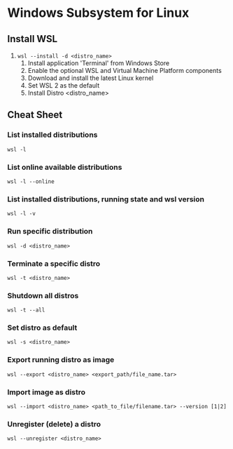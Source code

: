 # Windows Subsystem for Linux

## Install WSL
1. `wsl --install -d <distro_name>`
   1. Install application 'Terminal' from Windows Store
   2. Enable the optional WSL and Virtual Machine Platform components
   3. Download and install the latest Linux kernel
   4. Set WSL 2 as the default
   5. Install Distro <distro_name>

## Cheat Sheet
### List installed distributions
`wsl -l`

### List online available distributions
`wsl -l --online`

### List installed distributions, running state and wsl version
`wsl -l -v`

### Run specific distribution
`wsl -d <distro_name>`

### Terminate a specific distro
`wsl -t <distro_name>`

### Shutdown all distros
`wsl -t --all`

### Set distro as default
`wsl -s <distro_name>`

### Export running distro as image
`wsl --export <distro_name> <export_path/file_name.tar>`

### Import image as distro
`wsl --import <distro_name> <path_to_file/filename.tar> --version [1|2]`

### Unregister (delete) a distro
`wsl --unregister <distro_name>`
